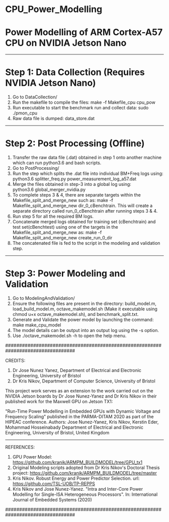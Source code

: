 # CPU_Power_Modelling
# Power Modelling of ARM Cortex-A57 CPU on NVIDIA Jetson Nano

*******************************************************************************
# Step 1: Data Collection (Requires NVIDIA Jetson Nano)
1)  Go to DataCollection/
2)  Run the makefile to compile the files: 
            make -f Makefile_cpu cpu_pow
4)  Run executable to start the benchmark run and collect data: 
            sudo ./pmon_cpu
5)  Raw data file is dumped: 
            data_store.dat
*******************************************************************************

# Step 2: Post Processing (Offline)
1)  Transfer the raw data file (.dat) obtained in step 1 onto another machine 
    which can run python3.6 and bash scripts.
2)  Go to PostProcessing/
3)  Run the step which splits the .dat file into individual BM+Freq logs using: 
            python3.6 splitter_freq.py power_measurement_log_a57.dat
4)  Merge the files obtained in step-3 into a global log using: 	
	    python3.6 global_merger_nvidia.py
6)  To complete steps 3 & 4, there are separate targets within the
    Makefile_split_and_merge_new such as: 
            make -f Makefile_split_and_merge_new dir_0_cBenchtrain. 
    This will create a separate directory called run_0_cBenchtrain after running 
    steps 3 & 4.
6)  Run step 5 for all the required BM logs.
7)  Concatenate merged logs obtained for training set (cBenchtrain) and test
    set(cBenchtest) using one of the targets in the Makefile_split_and_merge_new as:
            make -f Makefile_split_and_merge_new create_run_0_dir
8)  The concatenated file is fed to the script in the modeling and validation
    step.

***********************************************************************************

# Step 3: Power Modeling and Validation
1)  Go to ModelingAndValidation/
2)  Ensure the following files are present in the directory:
	   build_model.m,
	   load_build_model.m,
	   octave_makemodel.sh (Make it executable using chmod u+x
    octave_makemodel.sh), and
	   benchmark_split.txt.
3)  Generate and Validate the power model by launching the command: 
            make make_cpu_model
4)  The model details can be output into an output log using the -s option.
5)  Use ./octave_makemodel.sh -h to open the help menu.

#################################################################################

CREDITS:
1)  Dr Jose Nunez Yanez, Department of Electrical and Electronic Engineering, University of Bristol
2)  Dr Kris Nikov, Department of Computer Science, University of Bristol

This project work serves as an extension to the work carried out on the NVIDIA Jetson boards by Dr Jose Nunez-Yanez
and Dr Kris Nikov in their published work for the Maxwell GPU on Jetson TX1:

"Run-Time Power Modelling in Embedded GPUs with Dynamic Voltage and Frequency 
Scaling" published in the PARMA-DITAM 2020 as part of the HIPEAC conference.
Authors: Jose Nunez-Yanez, Kris Nikov, Kerstin Eder, Mohammad Hosseinabady
Department of Electrical and Electronic Engineering, University of Bristol, 
United Kingdom

*********************************************************************************

REFERENCES:
1)  GPU Power Model: https://github.com/kranik/ARMPM_BUILDMODEL/tree/GPU_tx1
2)  Original Modeling scripts adopted from Dr Kris Nikov's Doctoral Thesis
    project: https://github.com/kranik/ARMPM_BUILDMODEL/tree/master
3)  Kris Nikov. Robust Energy and Power Predictor Selection. url: 
    https://github.com/TSL-UOB/TP-REPPS
4)  Kris Nikov and Jose Nunez-Yanez. "Intra and Inter-Core Power Modelling
    for Single-ISA Heterogeneous Processors". In: International Journal
    of Embedded Systems (2020)

#################################################################################
